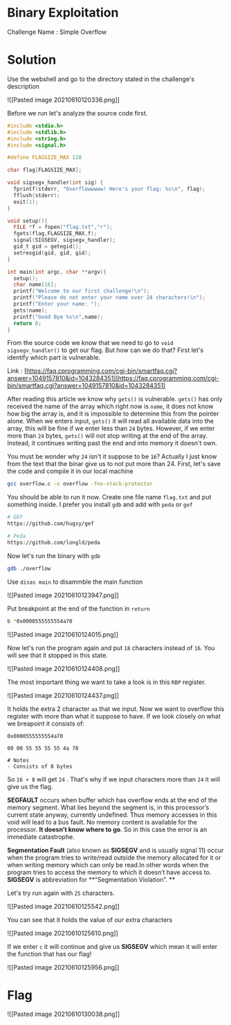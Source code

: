 # Binary Exploitation

Challenge Name : Simple Overflow

# Solution

Use the webshell and go to the directory stated in the challenge's description

![[Pasted image 20210610120336.png]]

Before we run let's analyze the source code first.

```c
#include <stdio.h>                                                                                                                                                                              
#include <stdlib.h>                                                                                                                                                                             
#include <string.h>                                                                                                                                                                             
#include <signal.h>      

#define FLAGSIZE_MAX 128

char flag[FLAGSIZE_MAX];

void sigsegv_handler(int sig) {                                                                                                                                                                 
  fprintf(stderr, "Overflowwwww! Here's your flag: %s\n", flag);                                                                                                                                
  fflush(stderr);                                                                                                                                                                               
  exit(1);                                                                                                                                                                                      
}

void setup(){                                                                                                                                                                                   
  FILE *f = fopen("flag.txt","r");                                                                                                                                                              
  fgets(flag,FLAGSIZE_MAX,f);                                                                                                                                                                   
  signal(SIGSEGV, sigsegv_handler);                                                                                                                                                             
  gid_t gid = getegid();                                                                                                                                                                        
  setresgid(gid, gid, gid);                                                                                                                                                                     
}

int main(int argc, char **argv){                                                                                                                                                                
  setup();                                                                                                                                                                                      
  char name[16];                                                                                                                                                                                
  printf("Welcome to our first challenge!\n");                                                                                                                                                  
  printf("Please do not enter your name over 24 characters!\n");                                                                                                                                
  printf("Enter your name: ");                                                                                                                                                                  
  gets(name);                                                                                                                                                                                   
  printf("Good Bye %s\n",name);                                                                                                                                                                 
  return 0;                                                                                                                                                                                     
} 
```

From the source code we know that we need to go to `void sigsegv_handler()` to get our flag. But how can we do that? First let's identify which part is vulnerable. 

Link : [https://faq.cprogramming.com/cgi-bin/smartfaq.cgi?answer=1049157810&id=1043284351](https://faq.cprogramming.com/cgi-bin/smartfaq.cgi?answer=1049157810&id=1043284351)

After reading this article we know why `gets()` is vulnerable.  `gets()` has only received the name of the array which right now is `name`, it does not know how big the array is, and it is impossible to determine this from the pointer alone. When we enters input, `gets()` it will read all available data into the array, this will be fine if we enter less than `24` bytes. However, if we enter more than `24` bytes, `gets()` will not stop writing at the end of the array. Instead, it continues writing past the end and into memory it doesn't own.

You must be wonder why `24` isn't it suppose to be `16`? Actually I just know from the text that the binar give us to not put more than 24. First, let's save the code and compile it in our local machine

```bash
gcc overflow.c -o overflow -fno-stack-protector
```

You should be able to run it now. Create one file name `flag.txt` and put something inside. I prefer you install `gdb` and add with `peda` or `gef`

```bash
# GEF
https://github.com/hugsy/gef

# Peda
https://github.com/longld/peda
```

Now let's run the binary with `gdb`
```bash
gdb ./overflow
```

Use `disas main` to disammble the main function

![[Pasted image 20210610123947.png]]

Put breakpoint at the end of the function in `return`

```bash
b *0x0000555555554a70
```

![[Pasted image 20210610124015.png]]

Now let's run the program again and put `18` characters instead of `16`. You will see that it stopped in this state.

![[Pasted image 20210610124408.png]]

The most important thing we want to take a look is in this `RBP` register.

![[Pasted image 20210610124437.png]]

It holds the extra 2 character `aa` that we input. Now we want to overflow this register with more than what it suppose to have. If we look closely on what we breapoint it consists of:

```
0x0000555555554a70

00 00 55 55 55 55 4a 70

# Notes
- Consists of 8 bytes
```

So `16 + 8` will get `24` . That's why if we input characters more than `24` it will give us the flag. 

**SEGFAULT** occurs when buffer which has overflow ends at the end of the memory segment. What lies beyond the segment is, in this processor’s current state anyway, currently undefined. Thus memory accesses in this void will lead to a bus fault. No memory content is available for the processor. **It doesn’t know where to go**. So in this case the error is an immediate catastrophe.

 **Segmentation Fault** (also known as **SIGSEGV** and is usually signal 11) occur when the program tries to write/read outside the memory allocated for it or when writing memory which can only be read.In other words when the program tries to access the memory to which it doesn’t have access to. **SIGSEGV** is abbreviation for **“Segmentation Violation”. **

Let's try run again with `25` characters. 

![[Pasted image 20210610125542.png]]

You can see that it holds the value of our extra characters

![[Pasted image 20210610125610.png]]

If we enter `c` it will continue and give us **SIGSEGV** which mean it will enter the function that has our flag!

![[Pasted image 20210610125956.png]]

# Flag

![[Pasted image 20210610130038.png]]



